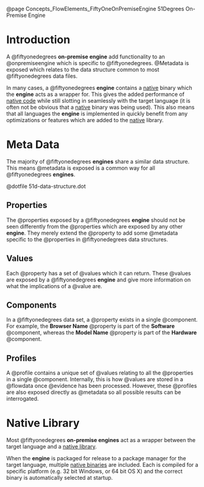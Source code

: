 @page Concepts_FlowElements_FiftyOneOnPremiseEngine 51Degrees On-Premise Engine

# Introduction

A @fiftyonedegrees **on-premise engine** add functionality to an @onpremiseengine which is
specific to @fiftyonedegrees. @Metadata is exposed which relates to the data structure
common to most @fiftyonedegrees data files.

In many cases, a @fiftyonedegrees **engine** contains a [native](@term{NativeCode}) binary which
the **engine** acts as a wrapper for. This gives the added performance of [native code](@term{NativeCode})
while still slotting in seamlessly with the target language (it is often not be obvious that a 
[native](@term{NativeCode}) binary was being used). This also means that all languages the **engine** is
implemented in quickly benefit from any optimizations or features which are added to the
[native](@term{NativeCode}) library.

# Meta Data

The majority of @fiftyonedegrees **engines** share a similar data structure. This means @metadata is exposed
is a common way for all @fiftyonedegrees **engines**.

@dotfile 51d-data-structure.dot

## Properties

The @properties exposed by a @fiftyonedegrees **engine** should not be seen differently from the @properties
which are exposed by any other **engine**. They merely extend the @property to add some @metadata specific
to the @properties in @fiftyonedegrees data structures.


## Values

Each @property has a set of @values which it can return. These @values are exposed by a @fiftyonedegrees
**engine** and give more information on what the implications of a @value are.


## Components

In a @fiftyonedegrees data set, a @property exists in a single @component. For example, the **Browser Name** @property
is part of the **Software** @component, whereas the **Model Name** @property is part of the **Hardware** @component.


## Profiles

A @profile contains a unique set of @values relating to all the @properties in a single @component. Internally, this
is how @values are stored in a @flowdata once @evidence has been processed. However, these @profiles are also exposed
directly as @metadata so all possible results can be interrogated.


# Native Library

Most @fiftyonedegrees **on-premise engines** act as a wrapper between the target language and a [native library](@term{NativeCode}).

When the **engine** is packaged for release to a package manager for the target language, multiple
[native binaries](@term{NativeCode}) are included. Each is compiled for a specific platform (e.g. 32 bit Windows, or 64 bit OS X)
and the correct binary is automatically selected at startup.